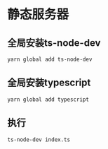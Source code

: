 # 静态服务器

## 全局安装ts-node-dev

```
yarn global add ts-node-dev
```

## 全局安装typescript

```
yarn global add typescript
```

## 执行
```
ts-node-dev index.ts 
```
